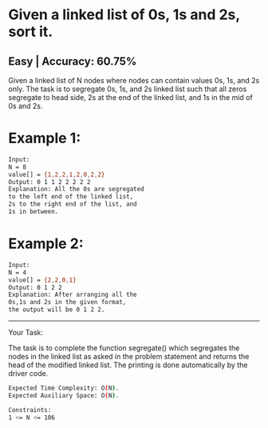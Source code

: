 # Given a linked list of 0s, 1s and 2s, sort it.

## Easy | Accuracy: 60.75%

<p>Given a linked list of N nodes where nodes can contain values 0s, 1s, and 2s only. The task is to segregate 0s, 1s, and 2s linked list such that all zeros segregate to head side, 2s at the end of the linked list, and 1s in the mid of 0s and 2s.</p>


# Example 1:

```bash
Input:
N = 8
value[] = {1,2,2,1,2,0,2,2}
Output: 0 1 1 2 2 2 2 2
Explanation: All the 0s are segregated
to the left end of the linked list,
2s to the right end of the list, and
1s in between.
```

# Example 2:

```bash
Input:
N = 4
value[] = {2,2,0,1}
Output: 0 1 2 2
Explanation: After arranging all the
0s,1s and 2s in the given format,
the output will be 0 1 2 2.
```

<hr>

<span>Your Task:</span>
<p>The task is to complete the function segregate() which segregates the nodes in the linked list as asked in the problem statement and returns the head of the modified linked list. The printing is done automatically by the driver code.</p>


```bash
Expected Time Complexity: O(N).
Expected Auxiliary Space: O(N).

Constraints:
1 <= N <= 106
```